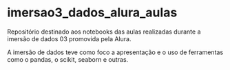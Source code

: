 # imersao3_dados_alura_aulas

Repositório destinado aos notebooks das aulas realizadas durante a imersão de dados 03 promovida pela Alura.

A imersão de dados teve como foco a apresentação e o uso de ferramentas como o pandas, o scikit, seaborn e outras.
